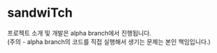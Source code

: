 # sandwiTch
프로젝트 소개 및 개발은 alpha branch에서 진행됩니다.<br>
(주의 - alpha branch의 코드를 직접 실행해서 생기는 문제는 본인 책임입니다.)
